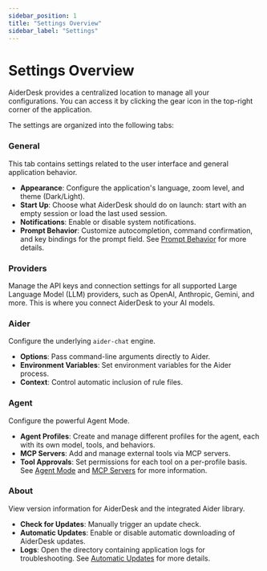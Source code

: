 ```yaml
---
sidebar_position: 1
title: "Settings Overview"
sidebar_label: "Settings"
---
```


# Settings Overview

AiderDesk provides a centralized location to manage all your configurations. You can access it by clicking the gear icon in the top-right corner of the application.

The settings are organized into the following tabs:

### General

This tab contains settings related to the user interface and general application behavior.
- **Appearance**: Configure the application's language, zoom level, and theme (Dark/Light).
- **Start Up**: Choose what AiderDesk should do on launch: start with an empty session or load the last used session.
- **Notifications**: Enable or disable system notifications.
- **Prompt Behavior**: Customize autocompletion, command confirmation, and key bindings for the prompt field. See [Prompt Behavior](./prompt-behavior.md) for more details.

### Providers

Manage the API keys and connection settings for all supported Large Language Model (LLM) providers, such as OpenAI, Anthropic, Gemini, and more. This is where you connect AiderDesk to your AI models.

### Aider

Configure the underlying `aider-chat` engine.
- **Options**: Pass command-line arguments directly to Aider.
- **Environment Variables**: Set environment variables for the Aider process.
- **Context**: Control automatic inclusion of rule files.
<!-- For more details, see [Configuration](./configuration.md). -->

### Agent

Configure the powerful Agent Mode.
- **Agent Profiles**: Create and manage different profiles for the agent, each with its own model, tools, and behaviors.
- **MCP Servers**: Add and manage external tools via MCP servers.
- **Tool Approvals**: Set permissions for each tool on a per-profile basis.
See [Agent Mode](../agent-mode/agent-mode.md) and [MCP Servers](../agent-mode/mcp-servers.md) for more information.

### About

View version information for AiderDesk and the integrated Aider library.
- **Check for Updates**: Manually trigger an update check.
- **Automatic Updates**: Enable or disable automatic downloading of AiderDesk updates.
- **Logs**: Open the directory containing application logs for troubleshooting.
See [Automatic Updates](../customization/automatic-updates.md) for more details.
